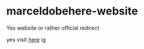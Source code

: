 # marceldobehere-website
Yes website or rather official redirect


yes visit [here](https://www.marceldobehere.com) ig
